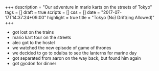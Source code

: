 +++
description = "Our adventure in mario karts on the streets of Tokyo"
tags = []
draft = true
scripts = []
css = []
date = "2017-07-17T14:37:24+09:00"
highlight = true
title = "Tokyo (No) Drift(ing Allowed)"
+++

- got lost on the trains
- mario kart tour on the streets
- alec got to the hostel
- we watched the new episode of game of thrones
- we decided to go to odaiba to see the lanterns for marine day
- got separated from aaron on the way back, but found him again
- got gyodon for dinner
